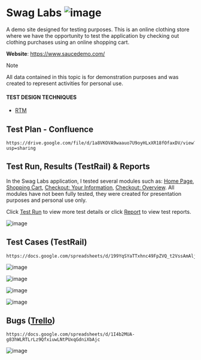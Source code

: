 # Swag Labs ![image](https://geps.dev/progress/100)
A demo site designed for testing purposes. This is an online clothing store where we have the opportunity to test the application by checking out clothing purchases using an online shopping cart. 

**Website**: https://www.saucedemo.com/

> [!NOTE]
> All data contained in this topic is for demonstration purposes and was created to represent activities for personal use.

#### TEST DESIGN TECHNIQUES
- [RTM](https://docs.google.com/spreadsheets/d/1DLl18NJ2HJ2suqBxr2izBmp6rWJTReRF9p1OsJ1bU0I)

## Test Plan - Confluence
```
https://drive.google.com/file/d/1a8VKOVA9waauo7U9oyHLxXR18fOfaxDV/view?usp=sharing
```

## Test Run, Results (TestRail) & Reports
In the Swag Labs application, I tested several modules such as: [Home Page](https://github.com/user-attachments/assets/1a4b5163-7994-4086-a769-3c31577d9feb), [Shopping Cart](https://github.com/user-attachments/assets/1b6760d3-084f-44fc-ad63-2da8796560d5), [Checkout: Your Information](https://github.com/user-attachments/assets/7004d402-90c9-4974-8c03-4db1a75db596), [Checkout: Overview](https://github.com/user-attachments/assets/0a25c554-f3b1-4db0-871f-0baa009f3077). All modules have not been fully tested, they were created for presentation purposes and personal use only. 

Click [Test Run](https://docs.google.com/spreadsheets/d/12q8tEEx3RjOfD4dgtwQhRWh84Z9p_5sJ/edit?usp=sharing&ouid=105235350847902077637&rtpof=true&sd=true) to view more test details or click [Report](https://docs.google.com/spreadsheets/d/1w9XnVQ3oarHclc6Z5P30lpc5b9c4GfuWemFQSswbY1M) to view test reports.

![image](https://github.com/user-attachments/assets/b9307bb8-378d-4983-9811-7f88a534390f)

## Test Cases (TestRail)
```
https://docs.google.com/spreadsheets/d/199YqSYaTTxhnc49FpZVQ_t2VssAmAljo
```

![image](https://github.com/user-attachments/assets/1d7e0bc6-d60d-4566-889e-32c12e54fc9b)

![image](https://github.com/user-attachments/assets/770bb6f5-dde9-4731-a251-5210b972379e)

![image](https://github.com/user-attachments/assets/8ec1650d-5373-4118-b5e2-13133f86c3e5)

![image](https://github.com/user-attachments/assets/9275f7ab-8ea4-4e39-945a-0bfc313502f4)

## Bugs ([Trello](https://trello.com/invite/b/67123486e5c5c8a41909798c/ATTI535d1cfe6b2fe54de16618a06dad8a9bA8F89F74/swag-labs))
```
https://docs.google.com/spreadsheets/d/1I4b2MUA-g83hWLRTLrLz9QfxiuwLNtPUxqGdniXbAjc
```

![image](https://github.com/user-attachments/assets/c48936a2-257a-4229-8de1-6af402b0a3a3)

